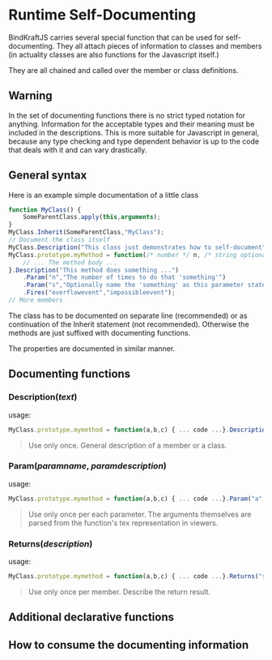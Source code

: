 # Runtime Self-Documenting

BindKraftJS carries several special function that can be used for self-documenting. They all attach pieces of information to classes and members (in actuality classes are also functions for the Javascript itself.)

They are all chained and called over the member or class definitions.

## Warning

In the set of documenting functions there is no strict typed notation for anything. Information for the acceptable types and their meaning must be included in the descriptions. This is more suitable for Javascript in general,
because any type checking and type dependent behavior is up to the code that deals with it and can vary drastically.

## General syntax

Here is an example simple documentation of a little class
```Javascript
function MyClass() {
    SomeParentClass.apply(this,arguments);
}
MyClass.Inherit(SomeParentClass,"MyClass");
// Document the class itself
MyClass.Description("This class just demonstrates how to self-document");
MyClass.prototype.myMethod = function(/* number */ n, /* string optional */ s) {
    // ... The method body ...
}.Description("This method does something ...")
    .Param("n","The number of times to do that 'something'")
    .Param("s","Optionally name the 'something' as this parameter states)
    .Fires("overflowevent","impossibleevent");
// More members    
```

The class has to be documented on separate line (recommended) or as continuation of the Inherit statement (not recommended). Otherwise the methods are just suffixed with documenting functions.

The properties are documented in similar manner.

## Documenting functions

### Description(_text_)
usage:
```Javascript
MyClass.prototype.mymethod = function(a,b,c) { ... code ...}.Description("some description");
```
>Use only once. General description of a member or a class.

### Param(_paramname_, _paramdescription_)
usage:
```Javascript
MyClass.prototype.mymethod = function(a,b,c) { ... code ...}.Param("a","some description");
```
>Use only once per each parameter. The arguments themselves are parsed from the function's tex representation in viewers.

### Returns(_description_)
usage:
```Javascript
MyClass.prototype.mymethod = function(a,b,c) { ... code ...}.Returns("some description");
```
>Use only once per member. Describe the return result.

## Additional declarative functions

## How to consume the documenting information